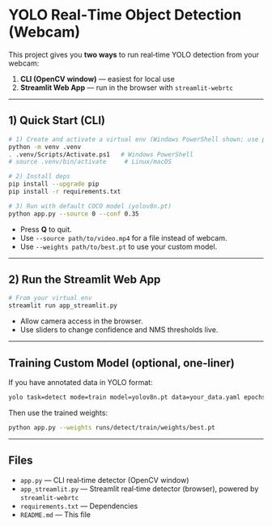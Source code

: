 # YOLO Real‑Time Object Detection (Webcam)

This project gives you **two ways** to run real‑time YOLO detection from your webcam:

1) **CLI (OpenCV window)** — easiest for local use  
2) **Streamlit Web App** — run in the browser with `streamlit-webrtc`


---

## 1) Quick Start (CLI)

```bash
# 1) Create and activate a virtual env (Windows PowerShell shown; use python3 on Linux/macOS)
python -m venv .venv
. .venv/Scripts/Activate.ps1   # Windows PowerShell
# source .venv/bin/activate     # Linux/macOS

# 2) Install deps
pip install --upgrade pip
pip install -r requirements.txt

# 3) Run with default COCO model (yolov8n.pt)
python app.py --source 0 --conf 0.35
```

- Press **Q** to quit.  
- Use `--source path/to/video.mp4` for a file instead of webcam.  
- Use `--weights path/to/best.pt` to use your custom model.

---

## 2) Run the Streamlit Web App

```bash
# From your virtual env
streamlit run app_streamlit.py
```
- Allow camera access in the browser.
- Use sliders to change confidence and NMS thresholds live.

---

## Training Custom Model (optional, one‑liner)

If you have annotated data in YOLO format:
```bash
yolo task=detect mode=train model=yolov8n.pt data=your_data.yaml epochs=50 imgsz=640
```
Then use the trained weights:
```bash
python app.py --weights runs/detect/train/weights/best.pt
```

---

## Files

- `app.py` — CLI real‑time detector (OpenCV window)
- `app_streamlit.py` — Streamlit real‑time detector (browser), powered by `streamlit-webrtc`
- `requirements.txt` — Dependencies
- `README.md` — This file

